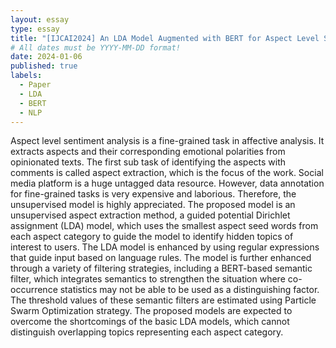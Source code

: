 ```yaml
---
layout: essay
type: essay
title: "[IJCAI2024] An LDA Model Augmented with BERT for Aspect Level Sentiment Analysis"
# All dates must be YYYY-MM-DD format!
date: 2024-01-06
published: true
labels:
  - Paper
  - LDA
  - BERT
  - NLP
---
```

Aspect level sentiment analysis is a fine-grained task in affective analysis. It extracts aspects and their corresponding emotional polarities from opinionated texts. The first sub task of identifying the aspects with comments is called aspect extraction, which is the focus of the work. Social media platform is a huge untagged data resource. However, data annotation for fine-grained tasks is very expensive and laborious. Therefore, the unsupervised model is highly appreciated. The proposed model is an unsupervised aspect extraction method, a guided potential Dirichlet assignment (LDA) model, which uses the smallest aspect seed words from each aspect category to guide the model to identify hidden topics of interest to users. The LDA model is enhanced by using regular expressions that guide input based on language rules. The model is further enhanced through a variety of filtering strategies, including a BERT-based semantic filter, which integrates semantics to strengthen the situation where co-occurrence statistics may not be able to be used as a distinguishing factor. The threshold values of these semantic filters are estimated using Particle Swarm Optimization strategy. The proposed models are expected to overcome the shortcomings of the basic LDA models, which cannot distinguish overlapping topics representing each aspect category.
